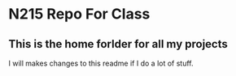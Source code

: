 # N215 Repo For Class

## This is the home forlder for all my projects

I will makes changes to this readme if I do a lot of stuff.
